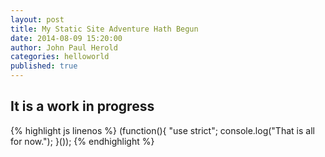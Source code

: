 ```yaml
---
layout: post
title: My Static Site Adventure Hath Begun
date: 2014-08-09 15:20:00 
author: John Paul Herold
categories: helloworld
published: true
---
```


## It is a work in progress
{% highlight js linenos %}
(function(){
	"use strict";
	console.log("That is all for now.");
}());
{% endhighlight %}

